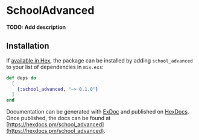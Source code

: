 # SchoolAdvanced

**TODO: Add description**

## Installation

If [available in Hex](https://hex.pm/docs/publish), the package can be installed
by adding `school_advanced` to your list of dependencies in `mix.exs`:

```elixir
def deps do
  [
    {:school_advanced, "~> 0.1.0"}
  ]
end
```

Documentation can be generated with [ExDoc](https://github.com/elixir-lang/ex_doc)
and published on [HexDocs](https://hexdocs.pm). Once published, the docs can
be found at [https://hexdocs.pm/school_advanced](https://hexdocs.pm/school_advanced).

